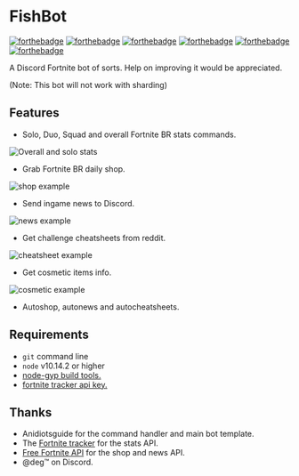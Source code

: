 # FishBot
[![forthebadge](https://forthebadge.com/images/badges/designed-in-ms-paint.svg)](https://forthebadge.com)
[![forthebadge](https://forthebadge.com/images/badges/built-with-grammas-recipe.svg)](https://forthebadge.com)
[![forthebadge](https://forthebadge.com/images/badges/made-with-javascript.svg)](https://forthebadge.com)
[![forthebadge](https://forthebadge.com/images/badges/compatibility-ie-6.svg)](https://forthebadge.com)
[![forthebadge](https://forthebadge.com/images/badges/60-percent-of-the-time-works-every-time.svg)](https://forthebadge.com)
[![forthebadge](https://forthebadge.com/images/badges/fuck-it-ship-it.svg)](https://forthebadge.com)

A Discord Fortnite bot of sorts. Help on improving it would be appreciated.

(Note: This bot will not work with sharding)

## Features
- Solo, Duo, Squad and overall Fortnite BR stats commands.

![Overall and solo stats](https://cdn.discordapp.com/attachments/524148033877704714/531429126175981569/unknown.png "Stats")

- Grab Fortnite BR daily shop.

![shop example](https://cdn.discordapp.com/attachments/524148033877704714/531418650096173066/unknown.png "Shop")

- Send ingame news to Discord.

![news example](https://cdn.discordapp.com/attachments/524148033877704714/531418147215900682/unknown.png "News")

- Get challenge cheatsheets from reddit.

 ![cheatsheet example](https://cdn.discordapp.com/attachments/524148033877704714/532194112422805521/unknown.png "Cheatsheets")

- Get cosmetic items info.

![cosmetic example](https://cdn.discordapp.com/attachments/524148033877704714/532458951523041301/unknown.png "Fate info")

- Autoshop, autonews and autocheatsheets.

## Requirements
- `git` command line
- `node` v10.14.2 or higher
- [node-gyp build tools.](https://github.com/nodejs/node-gyp)
- [fortnite tracker api key.](https://fortnitetracker.com/site-api)

## Thanks
- Anidiotsguide for the command handler and main bot template.
- The [Fortnite tracker](https://fortnitetracker.com) for the stats API.
- [Free Fortnite API](https://fortniteapi.com/) for the shop and news API.
- @deg™ on Discord.
